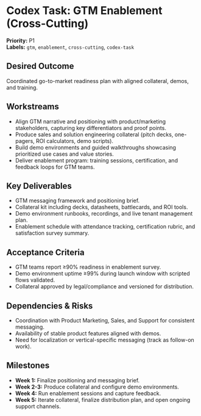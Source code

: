 # Codex Task: GTM Enablement (Cross-Cutting)

**Priority:** P1  
**Labels:** `gtm`, `enablement`, `cross-cutting`, `codex-task`

## Desired Outcome

Coordinated go-to-market readiness plan with aligned collateral, demos, and training.

## Workstreams

- Align GTM narrative and positioning with product/marketing stakeholders, capturing key differentiators and proof points.
- Produce sales and solution engineering collateral (pitch decks, one-pagers, ROI calculators, demo scripts).
- Build demo environments and guided walkthroughs showcasing prioritized use cases and value stories.
- Deliver enablement program: training sessions, certification, and feedback loops for GTM teams.

## Key Deliverables

- GTM messaging framework and positioning brief.
- Collateral kit including decks, datasheets, battlecards, and ROI tools.
- Demo environment runbooks, recordings, and live tenant management plan.
- Enablement schedule with attendance tracking, certification rubric, and satisfaction survey summary.

## Acceptance Criteria

- GTM teams report ≥90% readiness in enablement survey.
- Demo environment uptime ≥99% during launch window with scripted flows validated.
- Collateral approved by legal/compliance and versioned for distribution.

## Dependencies & Risks

- Coordination with Product Marketing, Sales, and Support for consistent messaging.
- Availability of stable product features aligned with demos.
- Need for localization or vertical-specific messaging (track as follow-on work).

## Milestones

- **Week 1:** Finalize positioning and messaging brief.
- **Week 2-3:** Produce collateral and configure demo environments.
- **Week 4:** Run enablement sessions and capture feedback.
- **Week 5:** Iterate collateral, finalize distribution plan, and open ongoing support channels.
